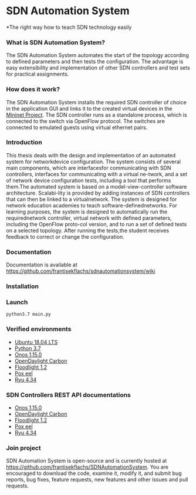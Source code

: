 SDN Automation System
=====================
*The right way how to teach SDN technology easily

### What is SDN Automation System?
The SDN Automation System automates the start of the topology according to defined parameters and then tests the configuration. The advantage is easy extensibility and implementation of other SDN controllers and test sets for practical assignments.

### How does it work?
The SDN Automation System installs the required SDN controller of choice in the application GUI and links it to the created virtual devices in the [Mininet Project](http://mininet.org). The SDN controller runs as a standalone process, which is connected to the switch via OpenFlow protocol. The switches are connected to emulated guests using virtual ethernet pairs.

### Introduction
This thesis deals with the design and implementation of an automated system for networkdevice configuration. The system consists of several main components, which are interfacesfor communicating with SDN controllers, interfaces for communicating with a virtual ne-twork, and a set of network device configuration tests, including a tool that performs them.The automated system is based on a model-view-controller software architecture. Scalabi-lity is provided by adding instances of SDN controllers that can then be linked to a virtualnetwork. The system is designed for network education academies to teach software-definednetworks. For learning purposes, the system is designed to automatically run the requirednetwork controller, virtual network with defined parameters, including the OpenFlow proto-col version, and to run a set of defined tests on a selected topology. After running the tests,the student receives feedback to correct or change the configuration.

### Documentation
Documentation is available at https://github.com/frantisekflachs/sdnautomationsystem/wiki
### Installation


### Launch
`python3.7 main.py`

### Verified environments
  - [Ubuntu 18.04 LTS](https://www.ubuntu.cz/)
  - [Python 3.7](https://www.python.org/)
  - [Onos 1.15.0](https://wiki.onosproject.org/)
  - [OpenDaylight Carbon](https://www.opendaylight.org/)
  - [Floodlight 1.2](https://floodlight.atlassian.net/wiki/spaces/floodlightcontroller/overview)
  - [Pox eel](https://noxrepo.github.io/pox-doc/html/)
  - [Ryu 4.34](https://osrg.github.io/ryu/)

### SDN Controllers REST API documentations
  - [Onos 1.15.0](https://wiki.onosproject.org/display/ONOS/Appendix+B%3A+REST+API)
  - [OpenDaylight Carbon](http://localhost:8181/index.html#/yangui/index)
  - [Floodlight 1.2](https://floodlight.atlassian.net/wiki/spaces/floodlightcontroller/pages/1343539/Floodlight+REST+API)
  - [Pox eel](https://noxrepo.github.io/pox-doc/html/)
  - [Ryu 4.34](https://ryu.readthedocs.io/en/latest/app/ofctl_rest.html)
  

### Join project
SDN Automation System is open-source and is currently hosted at <https://github.com/frantisekflachs/SDNAutomationSystem>.  You are encouraged to download the code, examine it, modify it, and submit bug reports, bug fixes, feature requests, new features and other issues and pull requests.